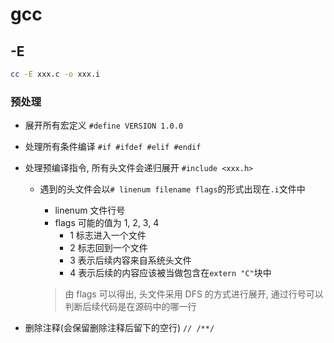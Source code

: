 # gcc

## -E

```sh
cc -E xxx.c -o xxx.i
```

### 预处理

- 展开所有宏定义 `#define VERSION 1.0.0`
- 处理所有条件编译 `#if #ifdef #elif #endif`
- 处理预编译指令, 所有头文件会递归展开 `#include <xxx.h>`

  - 遇到的头文件会以`# linenum filename flags`的形式出现在`.i`文件中

    - linenum 文件行号
    - flags 可能的值为 1, 2, 3, 4
      - 1 标志进入一个文件
      - 2 标志回到一个文件
      - 3 表示后续内容来自系统头文件
      - 4 表示后续的内容应该被当做包含在`extern "C"`块中

    > 由 flags 可以得出, 头文件采用 DFS 的方式进行展开, 通过行号可以判断后续代码是在源码中的哪一行

- 删除注释(会保留删除注释后留下的空行) `// /**/`

